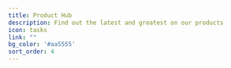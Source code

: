 ```yaml
---
title: Product Hub
description: Find out the latest and greatest on our products
icon: tasks
link: ""
bg_color: '#aa5555'
sort_order: 4
---
```

